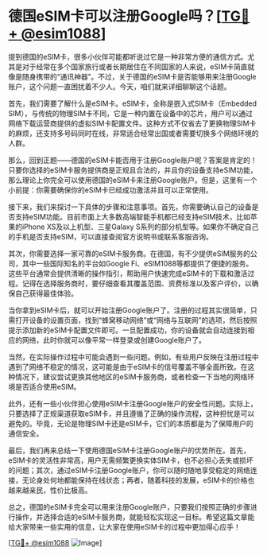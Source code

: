 # 德国eSIM卡可以注册Google吗？[[TG💪+ @esim1088](https://t.me/s/esim1088)]

提到德国的eSIM卡，很多小伙伴可能都听说过它是一种非常方便的通信方式。尤其是对于经常在多个国家旅行或者长期居住在不同国家的人来说，eSIM卡简直就像是随身携带的“通讯神器”。不过，关于德国的eSIM卡是否能够用来注册Google账户，这个问题一直困扰着不少人。今天，咱们就来详细聊聊这个话题。

首先，我们需要了解什么是eSIM卡。eSIM卡，全称是嵌入式SIM卡（Embedded SIM），与传统的物理SIM卡不同，它是一种内置在设备中的芯片，用户可以通过网络下载运营商提供的虚拟SIM卡配置文件。这种方式不仅省去了更换物理SIM卡的麻烦，还支持多号码同时在线，非常适合经常出国或者需要切换多个网络环境的人群。

那么，回到正题——德国的eSIM卡能否用于注册Google账户呢？答案是肯定的！只要你选择的eSIM卡服务提供商是正规且合法的，并且你的设备支持eSIM功能，那么理论上你完全可以使用德国的eSIM卡来注册Google账户。但是，这里有一个小前提：你需要确保你的eSIM卡已经成功激活并且可以正常使用。

接下来，我们来探讨一下具体的步骤和注意事项。首先，你需要确认自己的设备是否支持eSIM功能。目前市面上大多数高端智能手机都已经支持eSIM技术，比如苹果的iPhone XS及以上机型、三星Galaxy S系列的部分机型等。如果你不确定自己的手机是否支持eSIM，可以直接查阅官方说明书或联系客服咨询。

其次，你需要选择一家可靠的eSIM卡服务商。在德国，有不少提供eSIM服务的公司，其中一些国际知名的平台如Google Fi、eSIM1088等都提供了便捷的服务。这些平台通常会提供清晰的操作指引，帮助用户快速完成eSIM卡的下载和激活过程。记得在选择服务商时，要仔细查看其覆盖范围、资费标准以及客户评价，以确保自己获得最佳体验。

当你拿到eSIM卡后，就可以开始注册Google账户了。注册的过程其实很简单，只需打开设备的设置页面，找到“蜂窝移动网络”或“网络与互联网”的选项，然后按照提示添加新的eSIM卡配置文件即可。一旦配置成功，你的设备就会自动连接到相应的网络，此时你就可以像平常一样登录或创建Google账户了。

当然，在实际操作过程中可能会遇到一些问题。例如，有些用户反映在注册过程中遇到了网络不稳定的情况，这可能是由于eSIM卡的信号覆盖不够全面所致。在这种情况下，建议尝试更换其他地区的eSIM卡服务商，或者检查一下当地的网络环境是否适合使用eSIM。

此外，还有一些小伙伴担心使用eSIM卡注册Google账户的安全性问题。实际上，只要选择了正规渠道获取eSIM卡，并且遵循了正确的操作流程，这种担忧是可以避免的。毕竟，无论是物理SIM卡还是eSIM卡，它们的本质都是为了保障用户的通信安全。

最后，我们再来总结一下使用德国eSIM卡注册Google账户的优势所在。首先，eSIM卡的灵活性非常高，用户无需频繁更换实体SIM卡，也不必担心丢失或损坏的问题；其次，通过eSIM卡注册Google账户，你可以随时随地享受稳定的网络连接，无论身处何地都能保持在线状态；再者，随着科技的发展，eSIM卡的价格也越来越亲民，性价比极高。

总之，德国的eSIM卡完全可以用来注册Google账户，只要我们按照正确的步骤进行操作，并选择合适的eSIM卡服务商，就能轻松实现这一目标。希望这篇文章能给大家带来一些实用的信息，让大家在使用eSIM卡的过程中更加得心应手！

[[TG💪+ @esim1088](https://t.me/s/esim1088) ![Image](https://i.postimg.cc/4NQfJmqS/Snipaste-2025-05-13-00-14-12.png)]
